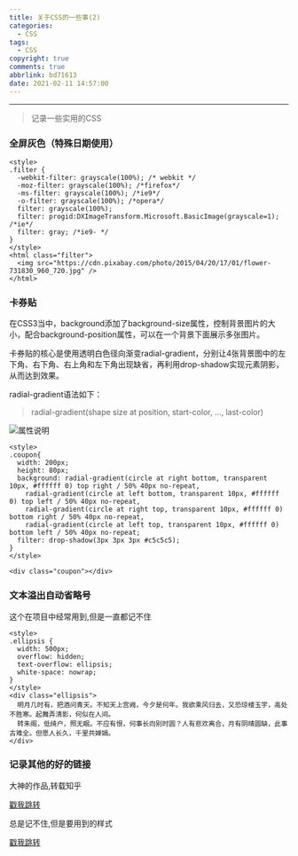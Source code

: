 ```yaml
---
title: 关于CSS的一些事(2)
categories:
  - CSS
tags:
  - CSS
copyright: true
comments: true
abbrlink: bd71613
date: 2021-02-11 14:57:00
---
```


<hr style='filter:progid:DXImageTransform.Microsoft.Glow(color=#FF0000,strength=10)' color='#FF0000' size='1' />

> 记录一些实用的CSS

<!--more-->

### 全屏灰色（特殊日期使用）

```
<style>
.filter {
  -webkit-filter: grayscale(100%); /* webkit */
  -moz-filter: grayscale(100%); /*firefox*/
  -ms-filter: grayscale(100%); /*ie9*/
  -o-filter: grayscale(100%); /*opera*/
  filter: grayscale(100%);
  filter: progid:DXImageTransform.Microsoft.BasicImage(grayscale=1); /*ie*/
  filter: gray; /*ie9- */
}
</style>
<html class="filter">
  <img src="https://cdn.pixabay.com/photo/2015/04/20/17/01/flower-731830_960_720.jpg" />
</html>
```

### 卡券贴

在CSS3当中，background添加了background-size属性，控制背景图片的大小，配合background-position属性，可以在一个背景下面展示多张图片。

卡券贴的核心是使用透明白色径向渐变radial-gradient，分别让4张背景图中的左下角、右下角、右上角和左下角出现缺省，再利用drop-shadow实现元素阴影，从而达到效果。

radial-gradient语法如下：

> radial-gradient(shape size at position, start-color, ..., last-color)

![属性说明](https://pic2.zhimg.com/80/v2-0e2b43fad0beebc5c13b3c7983b5ca45_720w.jpg)

```
<style>
.coupon{
  width: 200px;
  height: 80px;
  background: radial-gradient(circle at right bottom, transparent 10px, #ffffff 0) top right / 50% 40px no-repeat,
    radial-gradient(circle at left bottom, transparent 10px, #ffffff 0) top left / 50% 40px no-repeat,
    radial-gradient(circle at right top, transparent 10px, #ffffff 0) bottom right / 50% 40px no-repeat,
    radial-gradient(circle at left top, transparent 10px, #ffffff 0) bottom left / 50% 40px no-repeat;
  filter: drop-shadow(3px 3px 3px #c5c5c5);
}
</style>

<div class="coupon"></div>
```

### 文本溢出自动省略号

这个在项目中经常用到,但是一直都记不住

```
<style>
.ellipsis {
  width: 500px;
  overflow: hidden;
  text-overflow: ellipsis;
  white-space: nowrap;
}
</style>
<div class="ellipsis">
  明月几时有，把酒问青天。不知天上宫阙，今夕是何年。我欲乘风归去，又恐琼楼玉宇，高处不胜寒。起舞弄清影，何似在人间。
  转朱阁，低绮户，照无眠。不应有恨，何事长向别时圆？人有悲欢离合，月有阴晴圆缺，此事古难全。但愿人长久，千里共婵娟。
</div>
```

### 记录其他的好的链接

大神的作品,转载知乎

[戳我跳转](https://zhuanlan.zhihu.com/p/158672754)

总是记不住,但是要用到的样式 

[戳我跳转](https://zhuanlan.zhihu.com/p/231014167)